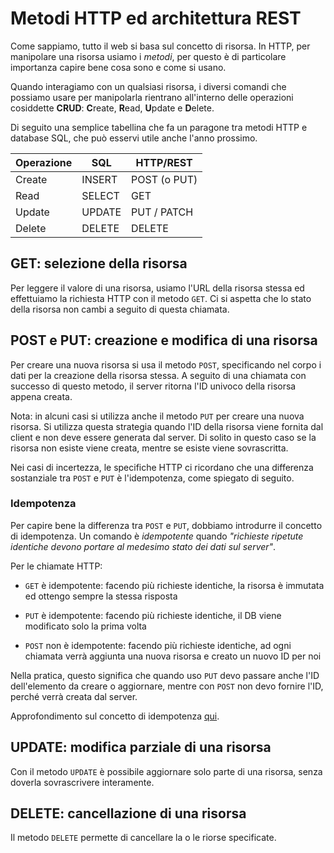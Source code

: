 # Metodi HTTP ed architettura REST

Come sappiamo, tutto il web si basa sul concetto di risorsa. In HTTP, per manipolare una risorsa usiamo i _metodi_, per questo è di particolare importanza capire bene cosa sono e come si usano.

Quando interagiamo con un qualsiasi risorsa, i diversi comandi che possiamo usare per manipolarla rientrano all'interno delle operazioni cosiddette **CRUD**: **C**reate, **R**ead, **U**pdate e **D**elete.

Di seguito una semplice tabellina che fa un paragone tra metodi HTTP e database SQL, che può esservi utile anche l'anno prossimo.

| Operazione  | SQL | HTTP/REST |
|---|---|---|
| Create |INSERT|POST (o PUT)|
| Read  |SELECT|GET|
| Update  |UPDATE|PUT / PATCH|
| Delete  |DELETE|DELETE|



## GET: selezione della risorsa
Per leggere il valore di una risorsa, usiamo l'URL della risorsa stessa ed effettuiamo la richiesta HTTP con il metodo `GET`. Ci si aspetta che lo stato della risorsa non cambi a seguito di questa chiamata.

## POST e PUT: creazione e modifica di una risorsa
Per creare una nuova risorsa si usa il metodo `POST`, specificando nel corpo i dati per la creazione della risorsa stessa. A seguito di una chiamata con successo di questo metodo, il server ritorna l'ID univoco della risorsa appena creata.

Nota: in alcuni casi si utilizza anche il metodo `PUT` per creare una nuova risorsa. Si utilizza questa strategia quando l'ID della risorsa viene fornita dal client e non deve essere generata dal server. Di solito in questo caso se la risorsa non esiste viene creata, mentre se esiste viene sovrascritta.

Nei casi di incertezza, le specifiche HTTP ci ricordano che una differenza sostanziale tra `POST` e `PUT` è l'idempotenza, come spiegato di seguito.

### Idempotenza
Per capire bene la differenza tra `POST` e `PUT`, dobbiamo introdurre il concetto di idempotenza. Un comando è _idempotente_ quando _"richieste ripetute identiche devono portare al medesimo stato dei dati sul server"_. 

Per le chiamate HTTP:

- `GET` è idempotente: facendo più richieste identiche, la risorsa è immutata ed ottengo sempre la stessa risposta

- `PUT` è idempotente: facendo più richieste identiche, il DB viene modificato solo la prima volta

- `POST` non è idempotente: facendo più richieste identiche, ad ogni chiamata verrà aggiunta una nuova risorsa e creato un nuovo ID per noi

Nella pratica, questo significa che quando uso `PUT` devo passare anche l'ID dell'elemento da creare o aggiornare, mentre con `POST` non devo fornire l'ID, perché verrà creata dal server.

Approfondimento sul concetto di idempotenza [qui]( http://blog.loris.tissino.it/2013/06/http-rest-e-api.html).

## UPDATE: modifica parziale di una risorsa
Con il metodo `UPDATE` è possibile aggiornare solo parte di una risorsa, senza doverla sovrascrivere interamente.

## DELETE: cancellazione di una risorsa
Il metodo `DELETE` permette di cancellare la o le riorse specificate.